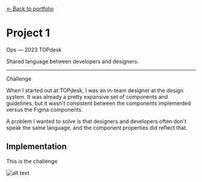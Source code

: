 <a href="/portfolio.html">← Back to portfolio</a>

<h1>Project 1</h1>

<div class="article-intro introduction">

<bb-tags>

Ops — 2023 TOPdesk

</bb-tags>

<bb-intro>

Shared language between developers and designers.

</bb-intro>

---

<bb-tags>

Challenge

</bb-tags>

When I started out at TOPdesk, I was an in-team designer at the design system. It was already a pretty expansive set of components and guidelines, but it wasn't consistent between the components implemented versus the Figma components.

A problem I wanted to solve is that designers and developers often don't speak the same language, and the component properties did reflect that. 

</div>

## Implementation

This is the challenge

![alt text](/assets/img/zurvey-2.png)
